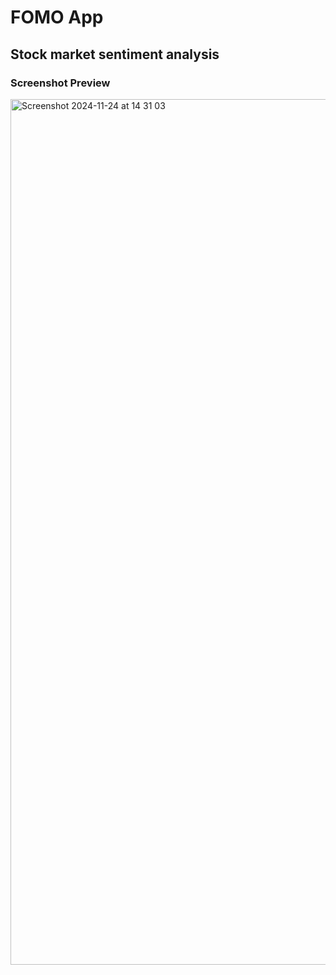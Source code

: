 # FOMO App

## Stock market sentiment analysis

### Screenshot Preview

<img width="1385" alt="Screenshot 2024-11-24 at 14 31 03" src="https://github.com/user-attachments/assets/070a0eaf-c259-40ac-9ef0-a1fcae8ebb67">

